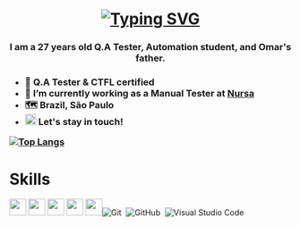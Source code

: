 # <h1 align="center">[![Typing SVG](http://readme-typing-svg.herokuapp.com?color=%2335B0FF&size=30&lines=Hi%2C+I'm+Lucas+Xavier;I'm+a+glitch+hunter)](https://git.io/typing-svg)
 <h3 align="center">I am a 27 years old Q.A Tester, Automation student, and Omar's father. <h3>
 
- 🚀 Q.A Tester & CTFL certified
- 🔭 I’m currently working as a Manual Tester at [Nursa]([https://www.cognizant.com/us/en](https://nursa.com/))
- 🗺️ Brazil, São Paulo
-  <a href="https://www.linkedin.com/in/lucasxavierlucas/"><img src="https://cdn.jsdelivr.net/gh/devicons/devicon/icons/linkedin/linkedin-original.svg" width="20" height="20"></a>  Let's stay in touch!  
    
  [![Top Langs](https://github-readme-stats.vercel.app/api/top-langs/?username=lucasxavierlucas&layout=compact)](https://github.com/anuraghazra/github-readme-stats)

# Skills
<img src="https://techmoran.com/wp-content/uploads/2022/09/6ph50kzxkz28u8jw482l.webp" width="30" height="30"> <img src="https://upload.wikimedia.org/wikipedia/commons/thumb/4/4c/Typescript_logo_2020.svg/1024px-Typescript_logo_2020.svg.png" width="30" height="30"> <img src="https://qph.cf2.quoracdn.net/main-qimg-28cadbd02699c25a88e5c78d73c7babc" width="30" height="30"> <img src="https://www.opencodez.com/wp-content/uploads/2019/12/cypress-logo.png" width="30" height="30"> <img src="https://pbs.twimg.com/profile_images/570530522607017984/jERP9IrY_400x400.png" width="30" height="30">![Git](https://img.shields.io/badge/-Git-05122A?style=flat&logo=git)&nbsp;
![GitHub](https://img.shields.io/badge/-GitHub-05122A?style=flat&logo=github)&nbsp;
![Visual Studio Code](https://img.shields.io/badge/-Visual%20Studio%20Code-05122A?style=flat&logo=visual-studio-code&logoColor=007ACC)&nbsp;


